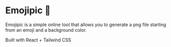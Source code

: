 # Emojipic 🦄

Emojipic is a simple online tool that allows you to generate a png file starting from an emoji and a background color.

Built with React + Tailwind CSS
